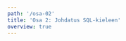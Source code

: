 ```yaml
---
path: '/osa-02'
title: 'Osa 2: Johdatus SQL-kieleen'
overview: true
---
```


<pages-in-this-section></pages-in-this-section>
